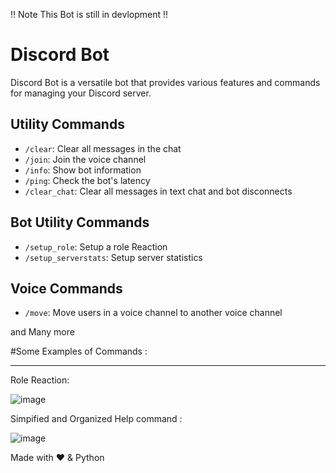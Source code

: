 !! Note This Bot is still in devlopment !!

# Discord Bot
 Discord Bot is a versatile bot that provides various features and commands for managing your Discord server.



## Utility Commands
- `/clear`: Clear all messages in the chat
- `/join`: Join the voice channel
- `/info`: Show bot information
- `/ping`: Check the bot's latency
- `/clear_chat`: Clear all messages in text chat and bot disconnects

## Bot Utility Commands

- `/setup_role`: Setup a role Reaction
- `/setup_serverstats`: Setup server statistics

## Voice Commands

- `/move`: Move users in a voice channel to another voice channel


and Many more 

#Some Examples of Commands :
____________________________________________________________________________________________________________
Role Reaction: 

![image](https://imgur.com/7oMGQJq.jpg)

Simpified and Organized Help command :

![image](https://imgur.com/nOyKVLY.jpg)

Made with ❤️ & Python
